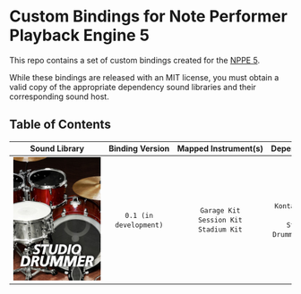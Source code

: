 # Custom Bindings for Note Performer Playback Engine 5

This repo contains a set of custom bindings created for the [NPPE 5](https://www.noteperformer.com/?page=playback_engines_overview&anchor=playback_engines).

While these bindings are released with an MIT license, you must obtain a valid copy of the appropriate dependency sound libraries and their corresponding sound host.

## Table of Contents

|        Sound Library        |Binding Version|Mapped Instrument(s)|Dependencies|Download Link|                                Known Issue(s)                                |
|-|:-:|:-:|:-:|:-:|:-|
|![avatar](./Bindings/Studio%20Drummer/poster_studio_drummer.png)|`0.1 (in development)`|`Garage Kit`<br/>`Session Kit`<br/>`Stadium Kit`|`Kontakt 7 or 8`<br/>`Studio Drummer 1.4.1`|[Studio Drummer 0.1.zip](./Bindings/Studio%20Drummer/Studio%20Drummer%200.1.zip)|1. You need to load `Cine Series / Drum Kit` first and switch to `Studio Drumer / *` for Noteperformer to register the instrument correctly.<br/>2. All notes have auto-mute, which means a 16th-note-long Crash Cymbal will sound exactly 16th-note-long.|
